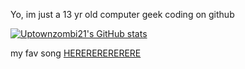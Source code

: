 Yo, im just a 13 yr old computer geek coding on github

[![Uptownzombi21's GitHub stats](https://github-readme-stats.vercel.app/api?username=uptownzombi21)](https://github.com/anuraghazra/github-readme-stats)

my fav song [HERERERERERERE](https://open.spotify.com/track/7F5ZKq7vJsndCBXemAGu0r?si=023184e3b1764461)

<!---
uptownzombi21/uptownzombi21 is a ✨ special ✨ repository because its `README.md` (this file) appears on your GitHub profile.
You can click the Preview link to take a look at your changes.
--->
